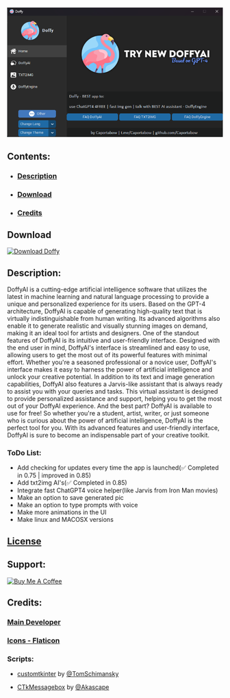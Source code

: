 ![Alt text](1.png "DOFFY")
## Contents:
- ### [Description](https://github.com/Caportabow/Doffy#description)
- ### [Download](https://github.com/Caportabow/Doffy#download)
- ### [Credits](https://github.com/Caportabow/Doffy#credits)
## Download
<a href='https://doffy.en.uptodown.com/windows' title='Download Doffy' >
  <img src='https://stc.utdstc.com/img/mediakit/download-gio-big.png' alt='Download Doffy'>
</a>

## Description:
DoffyAI is a cutting-edge artificial intelligence software that utilizes the latest in machine learning and natural language processing to provide a unique and personalized experience for its users. Based on the GPT-4 architecture, DoffyAI is capable of generating high-quality text that is virtually indistinguishable from human writing. Its advanced algorithms also enable it to generate realistic and visually stunning images on demand, making it an ideal tool for artists and designers.
One of the standout features of DoffyAI is its intuitive and user-friendly interface. Designed with the end user in mind, DoffyAI's interface is streamlined and easy to use, allowing users to get the most out of its powerful features with minimal effort. Whether you're a seasoned professional or a novice user, DoffyAI's interface makes it easy to harness the power of artificial intelligence and unlock your creative potential.
In addition to its text and image generation capabilities, DoffyAI also features a Jarvis-like assistant that is always ready to assist you with your queries and tasks. This virtual assistant is designed to provide personalized assistance and support, helping you to get the most out of your DoffyAI experience.
And the best part? DoffyAI is available to use for free! So whether you're a student, artist, writer, or just someone who is curious about the power of artificial intelligence, DoffyAI is the perfect tool for you. With its advanced features and user-friendly interface, DoffyAI is sure to become an indispensable part of your creative toolkit.
### ToDo List:
- Add checking for updates every time the app is launched(✅ Completed in 0.75 | improved in 0.85)
- Add txt2img AI's(✅ Completed in 0.85)
- Integrate fast ChatGPT4 voice helper(like Jarvis from Iron Man movies)
- Make an option to save generated pic
- Make an option to type prompts with voice
- Make more animations in the UI
- Make linux and MACOSX versions
## [License](https://github.com/Caportabow/Doffy/blob/main/LICENSE.md)
## Support:
<a href="https://www.buymeacoffee.com/Caportabow" target="_blank"><img src="https://cdn.buymeacoffee.com/buttons/v2/default-green.png" alt="Buy Me A Coffee" style="height: 60px !important;width: 217px !important;" ></a>

## Credits:
### [Main Developer](https://github.com/Caportabow)
### [Icons - Flaticon](https://www.flaticon.com/)
### Scripts:
- [customtkinter](https://github.com/TomSchimansky/CustomTkinter) by [@TomSchimansky](https://github.com/TomSchimansky)

- [CTkMessagebox](https://github.com/Akascape/CTkMessagebox) by [@Akascape](https://github.com/Akascape)